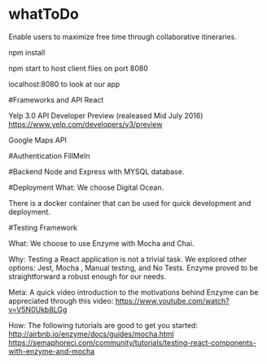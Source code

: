 # whatToDo
Enable users to maximize free time through collaborative itineraries. 

npm install

npm start to host client files on port 8080

localhost:8080 to look at our app

#Frameworks and API 
React 

Yelp 3.0 API Developer Preview (realeased Mid July 2016)
https://www.yelp.com/developers/v3/preview

Google Maps API



#Authentication
FillMeIn

#Backend
Node and Express with MYSQL database. 

#Deployment
What:
We choose Digital Ocean. 

There is a docker container that can be used for quick development and deployment. 


#Testing Framework

What:
 We choose to use Enzyme with Mocha and Chai. 

Why: 
Testing a React application is not a trivial task. We explored other options: Jest, Mocha , Manual testing, and No Tests. Enzyme proved to be  straightforward a robust enough for our needs. 

Meta:
A quick video introduction to the motivations behind Enzyme can be appreciated through this video: https://www.youtube.com/watch?v=V5N0Ukb8LGg

How: 
The following tutorials are good to get you started:
http://airbnb.io/enzyme/docs/guides/mocha.html
https://semaphoreci.com/community/tutorials/testing-react-components-with-enzyme-and-mocha


